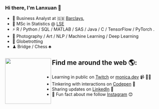 ### Hi there, I'm Lanxuan 👋

<!--
**lllllxnnnnn/lllllxnnnnn** is a ✨ _special_ ✨ repository because its `README.md` (this file) appears on your GitHub profile.

Here are some ideas to get you started:

- 🔭 I’m currently working on ...
- 🌱 I’m currently learning ...
- 👯 I’m looking to collaborate on ...
- 🤔 I’m looking for help with ...
- 💬 Ask me about ...
- 📫 How to reach me: ...
- 😄 Pronouns: ...
- ⚡ Fun fact: ...
-->



- 🍻 Business Analyst at 🇬🇧 [Barclays](https://www.cib.barclays), 
- 🍃 MSc in Statistics @ [LSE](https://www.lse.ac.uk)
- ⚡ R / Python / SQL / MATLAB / SAS / Java / C / TensorFlow / PyTorch .
- 🥑 Photography / Art / NLP / Machine Learning / Deep Learning
- 🏃 Globetrotting 
- ♟ Bridge / Chess ♣


## Find me around the web 🌎: <a href="https://github.com/sponsors/M0nica"><img align="left" width="150" height="150" src="https://github.com/M0nica/M0nica/blob/main/octomonica/m0nica-octocat-rotating.gif?raw=true"></a>
- Learning in public on <a href="https://www.twitch.tv/blacktechdiva">Twitch</a> or <a href="https://www.monica.dev">monica.dev</a> 📹 ✍🏾
- Tinkering with interactions on <a href="https://codepen.io/m0nica"> Codepen</a> 🏓
- Sharing updates on <a href="https://www.linkedin.com/in/monicampowell/">LinkedIn</a> 💼
- 👯 Fun fact about me follow [Instagram](https://www.google.com/url?sa=t&rct=j&q=&esrc=s&source=web&cd=&cad=rja&uact=8&ved=2ahUKEwiIsJvK_Lz1AhVMfMAKHWgjCPIQFnoECAYQAQ&url=https%3A%2F%2Fwww.instagram.com%2Flan.xuann%2F&usg=AOvVaw3_nrdaI4EX1DJDzN959zUM) 😊

